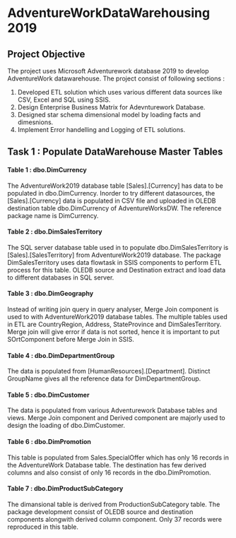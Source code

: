 # AdventureWorkDataWarehousing 2019

## Project Objective

The project uses Microsoft Adventurework database 2019 to develop AdventureWork datawarehouse. The project consist of following sections :

1. Developed ETL solution which uses various different data sources like CSV, Excel and SQL using SSIS.
2. Design Enterprise Business Matrix for Adevnturework Database.
3. Designed star schema dimensional model by loading facts and dimesnions.
4. Implement Error handelling and Logging of ETL solutions.


## Task 1 : Populate DataWarehouse Master Tables

#### Table 1 :  dbo.DimCurrency

The AdventureWork2019 database table [Sales].[Currency] has data to be populated in dbo.DimCurrency. Inorder to try different datasources, the [Sales].[Currency]  data is populated in CSV file and uploaded in OLEDB destination table dbo.DimCurrency of AdventureWorksDW. The reference package name is DimCurrency.

#### Table 2 :  dbo.DimSalesTerritory

The SQL server database table used in to populate dbo.DimSalesTerritory is [Sales].[SalesTerritory] from AdventureWork2019 database. The package DimSalesTerritory uses data flowtask in SSIS components to perform ETL process for this table. OLEDB source and Destination extract and load data to different databases in SQL server.

#### Table 3 :  dbo.DimGeography

Instead of writing join query in query analyser, Merge Join component is used to with AdventureWork2019 database tables. The multiple tables used in ETL are CountryRegion, Address, StateProvince and DimSalesTerritory. Merge join will give error if data is not sorted, hence it is important to put SOrtComponent before Merge Join in SSIS.
 
#### Table 4 : dbo.DimDepartmentGroup

The data is populated from [HumanResources].[Department]. Distinct GroupName gives all the reference data for DimDepartmentGroup.

#### Table 5 : dbo.DimCustomer

The data is populated from various Adventurework Database tables and views. Merge Join component and Derived component are majorly used to design the loading of dbo.DimCustomer. 

#### Table 6 : dbo.DimPromotion

This table is populated from Sales.SpecialOffer which has only 16 records in the AdventureWork Database table. The destination has few derived columns and also consist of only 16 records in the dbo.DimPromotion.

#### Table 7 : dbo.DimProductSubCategory

The dimansional table is derived from ProductionSubCategory table. The package development consist of OLEDB source and destination components alongwith derived column component. Only 37 records were reproduced in this table.



